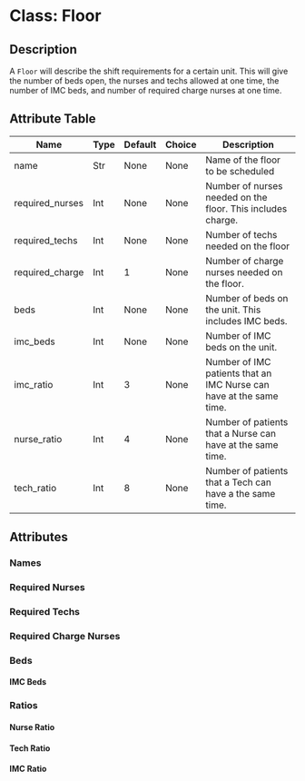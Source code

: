 # Class: Floor

## Description

A `Floor` will describe the shift requirements for a certain unit. This will give the number of beds open, the nurses and techs allowed at one time, the number of IMC beds, and number of required charge nurses at one time.

## Attribute Table

| Name            | Type | Default | Choice | Description                                                  |
| --------------- | ---- | ------- | ------ | ------------------------------------------------------------ |
| name            | Str  | None    | None   | Name of the floor to be scheduled                            |
| required_nurses | Int  | None    | None   | Number of nurses needed on the floor. This includes charge.  |
| required_techs  | Int  | None    | None   | Number of techs needed on the floor                          |
| required_charge | Int  | 1       | None   | Number of charge nurses needed on the floor.                 |
| beds            | Int  | None    | None   | Number of beds on the unit. This includes IMC beds.          |
| imc_beds        | Int  | None    | None   | Number of IMC beds on the unit.                              |
| imc_ratio       | Int  | 3       | None   | Number of IMC patients that an IMC Nurse can have at the same time. |
| nurse_ratio     | Int  | 4       | None   | Number of patients that a Nurse can have at the same time.   |
| tech_ratio      | Int  | 8       | None   | Number of patients that a Tech can have a the same time.     |

## Attributes

### Names

### Required Nurses

### Required Techs

### Required Charge Nurses

### Beds

#### IMC Beds

### Ratios

#### Nurse Ratio

#### Tech Ratio

#### IMC Ratio



